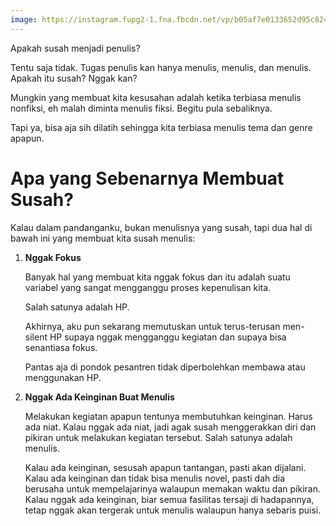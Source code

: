 ```yaml
---
image: https://instagram.fupg2-1.fna.fbcdn.net/vp/b05af7e0133652d95c8244c14f80979c/5CE59746/t51.2885-15/e35/51052233_2172822769407288_1136470000529019047_n.jpg?_nc_ht=instagram.fupg2-1.fna.fbcdn.net&_nc_cat=100
---
```


Apakah susah menjadi penulis?

Tentu saja tidak. Tugas penulis kan hanya menulis, menulis, dan menulis. Apakah itu susah? Nggak kan?

Mungkin yang membuat kita kesusahan adalah ketika terbiasa menulis nonfiksi, eh malah diminta menulis fiksi. Begitu pula sebaliknya.

Tapi ya, bisa aja sih dilatih sehingga kita terbiasa menulis tema dan genre apapun.

# Apa yang Sebenarnya Membuat Susah?

Kalau dalam pandanganku, bukan menulisnya yang susah, tapi dua hal di bawah ini yang membuat kita susah menulis:

1. **Nggak Fokus**

	Banyak hal yang membuat kita nggak fokus dan itu adalah suatu variabel yang sangat mengganggu proses kepenulisan kita.

	Salah satunya adalah HP.

	Akhirnya, aku pun sekarang memutuskan untuk terus-terusan men-silent HP supaya nggak mengganggu kegiatan dan supaya bisa senantiasa fokus.

	Pantas aja di pondok pesantren tidak diperbolehkan membawa atau menggunakan HP.

2. **Nggak Ada Keinginan Buat Menulis**

	Melakukan kegiatan apapun tentunya membutuhkan keinginan. Harus ada niat. Kalau nggak ada niat, jadi agak susah menggerakkan diri dan pikiran untuk melakukan kegiatan tersebut. Salah satunya adalah menulis.

	Kalau ada keinginan, sesusah apapun tantangan, pasti akan dijalani. Kalau ada keinginan dan tidak bisa menulis novel, pasti dah dia berusaha untuk mempelajarinya walaupun memakan waktu dan pikiran. Kalau nggak ada keinginan, biar semua fasilitas tersaji di hadapannya, tetap nggak akan tergerak untuk menulis walaupun hanya sebaris puisi.